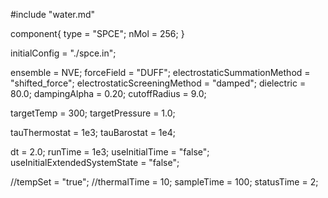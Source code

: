 #include "water.md"


component{
  type = "SPCE";
  nMol = 256;
}

initialConfig = "./spce.in";

ensemble = NVE;
forceField = "DUFF";
electrostaticSummationMethod = "shifted_force";
electrostaticScreeningMethod = "damped";
dielectric = 80.0;
dampingAlpha = 0.20;
cutoffRadius = 9.0;

targetTemp = 300;
targetPressure = 1.0;

tauThermostat = 1e3;
tauBarostat = 1e4;

dt = 2.0;
runTime = 1e3;
useInitialTime = "false";
useInitialExtendedSystemState = "false";

//tempSet = "true";
//thermalTime = 10;
sampleTime = 100;
statusTime = 2;
